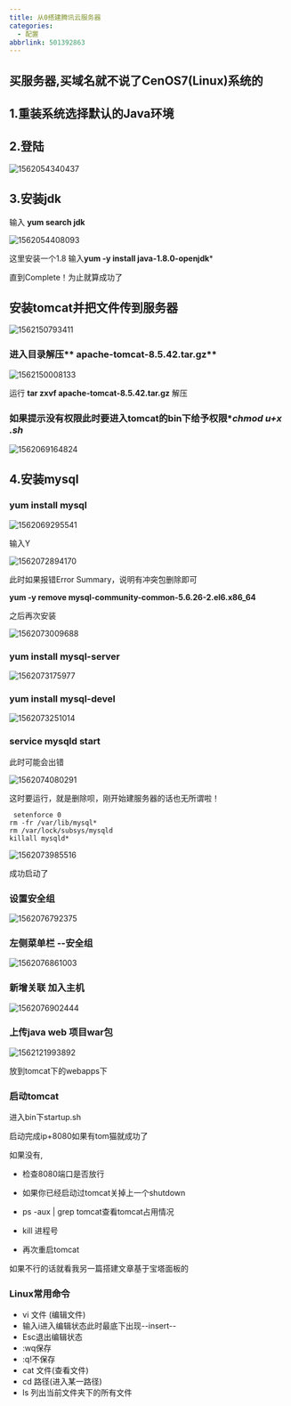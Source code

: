 ```yaml
---
title: 从0搭建腾讯云服务器
categories:
  - 配置
abbrlink: 501392863
---
```


## 买服务器,买域名就不说了CenOS7(Linux)系统的

<!--more-->

## 1.重装系统选择默认的Java环境

## 2.登陆

![1562054340437](从零搭建腾讯云服务器/1562054340437.png)

## 3.安装jdk

输入  **yum search jdk**

![1562054408093](从零搭建腾讯云服务器/1562054408093.png)

这里安装一个1.8 输入**yum -y install  java-1.8.0-openjdk***

直到Complete！为止就算成功了

## 安装tomcat并把文件传到服务器

![1562150793411](从零搭建腾讯云服务器/1562150793411.png)

### 进入目录解压** apache-tomcat-8.5.42.tar.gz**

![1562150008133](从零搭建腾讯云服务器/1562150008133.png)

运行 **tar zxvf apache-tomcat-8.5.42.tar.gz** 解压

### 如果提示没有权限此时要进入tomcat的bin下给予权限**chmod u+x *.sh**

![1562069164824](从零搭建腾讯云服务器/1562069164824.png)

## 4.安装mysql

###  **yum install mysql**

![1562069295541](从零搭建腾讯云服务器/1562069295541.png)

输入Y

![1562072894170](从零搭建腾讯云服务器/1562072894170.png)

此时如果报错Error Summary，说明有冲突包删除即可

**yum -y remove mysql-community-common-5.6.26-2.el6.x86_64**

之后再次安装

![1562073009688](从零搭建腾讯云服务器/1562073009688.png)

### **yum install mysql-server**

![1562073175977](从零搭建腾讯云服务器/1562073175977.png)



### **yum install mysql-devel**

![1562073251014](从零搭建腾讯云服务器/1562073251014.png)

### **service mysqld start**

此时可能会出错

![1562074080291](从零搭建腾讯云服务器/1562074080291.png)

这时要运行，就是删除呗，刚开始建服务器的话也无所谓啦！

```linux
 setenforce 0 
rm -fr /var/lib/mysql*
rm /var/lock/subsys/mysqld 
killall mysqld*
```

![1562073985516](从零搭建腾讯云服务器/1562073985516.png)

成功启动了

### 设置安全组

![1562076792375](从零搭建腾讯云服务器/1562076792375.png)

### 左侧菜单栏 --安全组

![1562076861003](从零搭建腾讯云服务器/1562076861003.png)

### 新增关联 加入主机

![1562076902444](从零搭建腾讯云服务器/1562076902444.png)

### 上传java web 项目war包

![1562121993892](从零搭建腾讯云服务器/1562121993892.png)

放到tomcat下的webapps下

### 启动tomcat 

进入bin下startup.sh

启动完成ip+8080如果有tom猫就成功了

如果没有,

- 检查8080端口是否放行

- 如果你已经启动过tomcat关掉上一个shutdown
- ps -aux | grep tomcat查看tomcat占用情况
- kill 进程号
- 再次重启tomcat

如果不行的话就看我另一篇搭建文章基于宝塔面板的

### Linux常用命令

- vi 文件 (编辑文件)
- 输入i进入编辑状态此时最底下出现--insert--
- Esc退出编辑状态
- :wq保存
- :q!不保存
- cat 文件(查看文件)
- cd 路径(进入某一路径)
- ls 列出当前文件夹下的所有文件